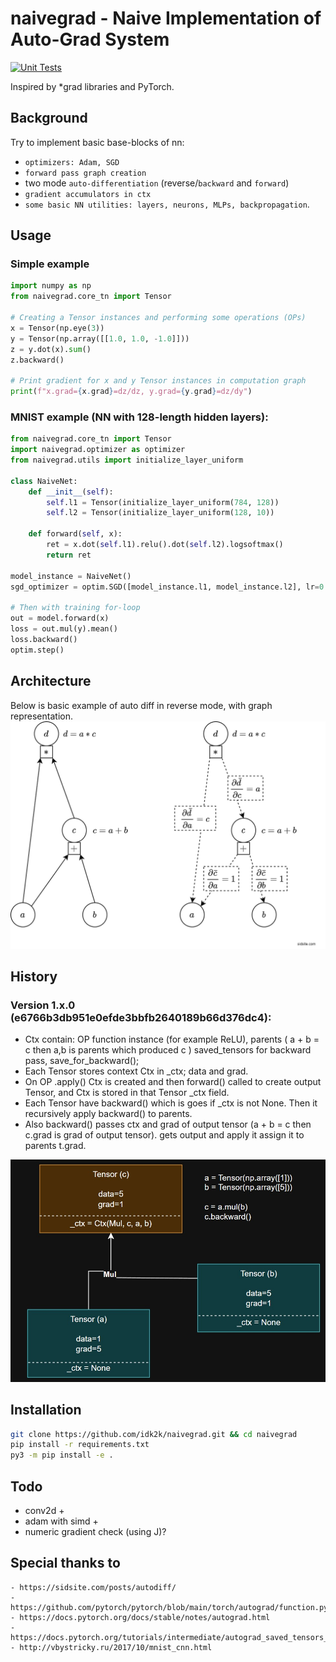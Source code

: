 # naivegrad - Naive Implementation of Auto-Grad System
[![Unit Tests](https://github.com/idk2k/naivegrad/actions/workflows/test.yml/badge.svg)](https://github.com/idk2k/naivegrad/actions/workflows/test.yml)

Inspired by *grad libraries and PyTorch.
## Background
Try to implement basic base-blocks of nn:
- `optimizers: Adam, SGD`
- `forward pass graph creation`
- two mode `auto-differentiation` (reverse/`backward` and `forward`)
- `gradient accumulators in ctx`
- `some basic NN utilities: layers, neurons, MLPs, backpropagation`.

## Usage
### Simple example
```python
import numpy as np
from naivegrad.core_tn import Tensor

# Creating a Tensor instances and performing some operations (OPs)
x = Tensor(np.eye(3))
y = Tensor(np.array([[1.0, 1.0, -1.0]]))
z = y.dot(x).sum()
z.backward()

# Print gradient for x and y Tensor instances in computation graph
print(f"x.grad={x.grad}=dz/dz, y.grad={y.grad}=dz/dy")
```

### MNIST example (NN with 128-length hidden layers):
```python
from naivegrad.core_tn import Tensor
import naivegrad.optimizer as optimizer
from naivegrad.utils import initialize_layer_uniform

class NaiveNet:
    def __init__(self):
        self.l1 = Tensor(initialize_layer_uniform(784, 128))
        self.l2 = Tensor(initialize_layer_uniform(128, 10))

    def forward(self, x):
        ret = x.dot(self.l1).relu().dot(self.l2).logsoftmax()
        return ret
   
model_instance = NaiveNet()
sgd_optimizer = optim.SGD([model_instance.l1, model_instance.l2], lr=0.001)

# Then with training for-loop
out = model.forward(x)
loss = out.mul(y).mean()
loss.backward()
optim.step()
```

## Architecture

Below is basic example of auto diff in reverse mode, with graph representation.\
<img src="resources/images/topology.png" alt="topology" width="600"/>

## History

### Version 1.x.0 (e6766b3db951e0efde3bbfb2640189b66d376dc4):
- Ctx contain: OP function instance (for example ReLU), parents ( a + b = c then a,b is parents which produced c )
saved_tensors for backward pass, save_for_backward();
- Each Tensor stores context Ctx in _ctx; data and grad.
- On OP .apply() Ctx is created and then forward() called to create output Tensor, and Ctx is stored in that Tensor _ctx field.
- Each Tensor have backward() which is goes if _ctx is not None. Then it recursively apply backward() to parents.
- Also backward() passes ctx and grad of output tensor (a + b = c then c.grad  is grad of output tensor). gets output and apply it assign it to parents t.grad.


<img src="resources/images/graph_examplev100.jpg" alt="graph_1" width="600"/>

## Installation

```bash
git clone https://github.com/idk2k/naivegrad.git && cd naivegrad
pip install -r requirements.txt
py3 -m pip install -e .
```

## Todo
- conv2d +
- adam with simd +
- numeric gradient check (using J)?


## Special thanks to
    - https://sidsite.com/posts/autodiff/
    - https://github.com/pytorch/pytorch/blob/main/torch/autograd/function.py
    - https://docs.pytorch.org/docs/stable/notes/autograd.html
    - https://docs.pytorch.org/tutorials/intermediate/autograd_saved_tensors_hooks_tutorial.html
    - http://vbystricky.ru/2017/10/mnist_cnn.html